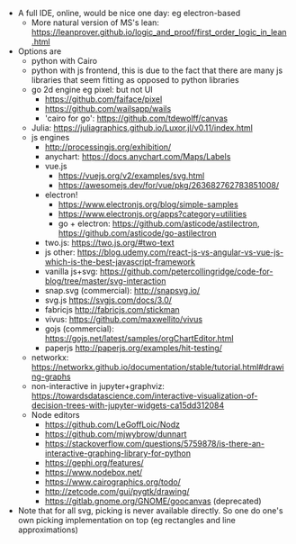 - A full IDE, online, would be nice one day: eg electron-based
    - More natural version of MS's lean: https://leanprover.github.io/logic_and_proof/first_order_logic_in_lean.html
- Options are
    - python with Cairo
    - python with js frontend, this is due to the fact that there are many js libraries that seem fitting as opposed to python libraries
    - go 2d engine eg pixel: but not UI
        - https://github.com/faiface/pixel
        - https://github.com/wailsapp/wails
        - 'cairo for go': https://github.com/tdewolff/canvas
    - Julia: https://juliagraphics.github.io/Luxor.jl/v0.11/index.html
    - js engines
        - http://processingjs.org/exhibition/
        - anychart: https://docs.anychart.com/Maps/Labels
        - vue.js
            - https://vuejs.org/v2/examples/svg.html
            - https://awesomejs.dev/for/vue/pkg/263682762783851008/
        - electron!
            - https://www.electronjs.org/blog/simple-samples
            - https://www.electronjs.org/apps?category=utilities
            - go + electron: https://github.com/asticode/astilectron, https://github.com/asticode/go-astilectron
        - two.js: https://two.js.org/#two-text
        - js other: https://blog.udemy.com/react-js-vs-angular-vs-vue-js-which-is-the-best-javascript-framework
        - vanilla js+svg: https://github.com/petercollingridge/code-for-blog/tree/master/svg-interaction
        - snap.svg (commercial): http://snapsvg.io/
        - svg.js https://svgjs.com/docs/3.0/
        - fabricjs http://fabricjs.com/stickman
        - vivus: https://github.com/maxwellito/vivus
        - gojs (commercial): https://gojs.net/latest/samples/orgChartEditor.html
        - paperjs http://paperjs.org/examples/hit-testing/
    - networkx: https://networkx.github.io/documentation/stable/tutorial.html#drawing-graphs
    - non-interactive in jupyter+graphviz: https://towardsdatascience.com/interactive-visualization-of-decision-trees-with-jupyter-widgets-ca15dd312084
    - Node editors
        - https://github.com/LeGoffLoic/Nodz
        - https://github.com/mjwybrow/dunnart
        - https://stackoverflow.com/questions/5759878/is-there-an-interactive-graphing-library-for-python
        - https://gephi.org/features/
        - https://www.nodebox.net/
        - https://www.cairographics.org/todo/
        - http://zetcode.com/gui/pygtk/drawing/
        - https://gitlab.gnome.org/GNOME/goocanvas (deprecated)
- Note that for all svg, picking is never available directly. So one do one's own picking implementation on top (eg rectangles and line approximations)